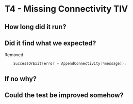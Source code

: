 # T4 - Missing Connectivity TlV

## How long did it run?

## Did it find what we expected?
Removed
```C++
    SuccessOrExit(error = AppendConnectivity(*message));
```

## If no why?

## Could the test be improved somehow?
